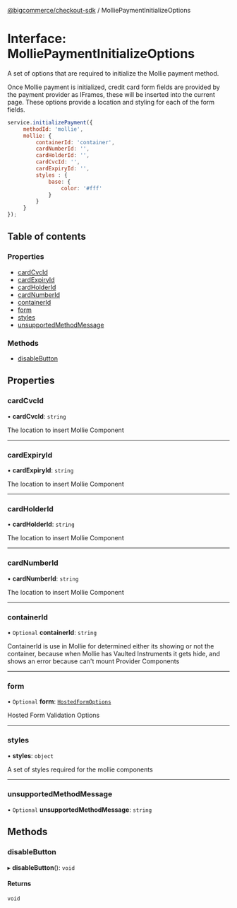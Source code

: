 [@bigcommerce/checkout-sdk](../README.md) / MolliePaymentInitializeOptions

# Interface: MolliePaymentInitializeOptions

A set of options that are required to initialize the Mollie payment method.

Once Mollie payment is initialized, credit card form fields are provided by the
payment provider as IFrames, these will be inserted into the current page. These
options provide a location and styling for each of the form fields.

```js
service.initializePayment({
     methodId: 'mollie',
     mollie: {
         containerId: 'container',
         cardNumberId: '',
         cardHolderId: '',
         cardCvcId: '',
         cardExpiryId: '',
         styles : {
             base: {
                 color: '#fff'
             }
         }
     }
});
```

## Table of contents

### Properties

- [cardCvcId](MolliePaymentInitializeOptions.md#cardcvcid)
- [cardExpiryId](MolliePaymentInitializeOptions.md#cardexpiryid)
- [cardHolderId](MolliePaymentInitializeOptions.md#cardholderid)
- [cardNumberId](MolliePaymentInitializeOptions.md#cardnumberid)
- [containerId](MolliePaymentInitializeOptions.md#containerid)
- [form](MolliePaymentInitializeOptions.md#form)
- [styles](MolliePaymentInitializeOptions.md#styles)
- [unsupportedMethodMessage](MolliePaymentInitializeOptions.md#unsupportedmethodmessage)

### Methods

- [disableButton](MolliePaymentInitializeOptions.md#disablebutton)

## Properties

### cardCvcId

• **cardCvcId**: `string`

The location to insert Mollie Component

___

### cardExpiryId

• **cardExpiryId**: `string`

The location to insert Mollie Component

___

### cardHolderId

• **cardHolderId**: `string`

The location to insert Mollie Component

___

### cardNumberId

• **cardNumberId**: `string`

The location to insert Mollie Component

___

### containerId

• `Optional` **containerId**: `string`

ContainerId is use in Mollie for determined either its showing or not the
container, because when Mollie has Vaulted Instruments it gets hide,
and shows an error because can't mount Provider Components

___

### form

• `Optional` **form**: [`HostedFormOptions`](HostedFormOptions.md)

Hosted Form Validation Options

___

### styles

• **styles**: `object`

A set of styles required for the mollie components

___

### unsupportedMethodMessage

• `Optional` **unsupportedMethodMessage**: `string`

## Methods

### disableButton

▸ **disableButton**(): `void`

#### Returns

`void`
